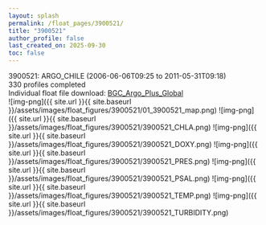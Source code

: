 ```yaml
---
layout: splash
permalink: /float_pages/3900521/
title: "3900521"
author_profile: false
last_created_on: 2025-09-30
toc: false
---
```

 
3900521: ARGO_CHILE (2006-06-06T09:25 to 2011-05-31T09:18)\
330 profiles completed\
Individual float file download: [BGC_Argo_Plus_Global](https://ftp.soest.hawaii.edu/bgc_argo_plus/Individual_Floats/outliers_removed/3900521_Sprof_processed.nc)\
![img-png]({{ site.url }}{{ site.baseurl }}/assets/images/float_figures/3900521/01_3900521_map.png)
![img-png]({{ site.url }}{{ site.baseurl }}/assets/images/float_figures/3900521/3900521_CHLA.png)
![img-png]({{ site.url }}{{ site.baseurl }}/assets/images/float_figures/3900521/3900521_DOXY.png)
![img-png]({{ site.url }}{{ site.baseurl }}/assets/images/float_figures/3900521/3900521_PRES.png)
![img-png]({{ site.url }}{{ site.baseurl }}/assets/images/float_figures/3900521/3900521_PSAL.png)
![img-png]({{ site.url }}{{ site.baseurl }}/assets/images/float_figures/3900521/3900521_TEMP.png)
![img-png]({{ site.url }}{{ site.baseurl }}/assets/images/float_figures/3900521/3900521_TURBIDITY.png)
